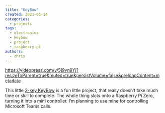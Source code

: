 ```yaml
---
title: "KeyBow"
created: 2021-01-14
categories: 
  - projects
tags: 
  - electronics
  - keybow
  - project
  - raspberry-pi
authors: 
  - chris
---
```


https://videopress.com/v/5I9vn9Yj?resizeToParent=true&muted=true&persistVolume=false&preloadContent=metadata

This little [3-key KeyBow](https://shop.pimoroni.com/products/keybow-mini-3-key-macro-pad-kit) is a fun little project, that really doesn’t take much time or skill to complete. The whole thing slots onto a Raspberry Pi Zero, turning it into a mini controller. I’m planning to use mine for controlling Microsoft Teams calls.
